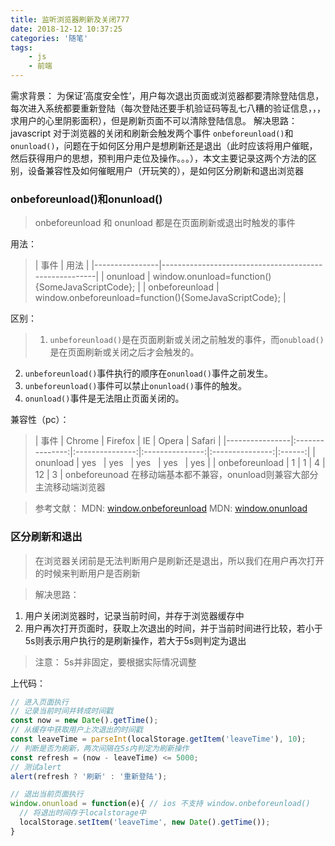 ```yaml
---
title: 监听浏览器刷新及关闭777
date: 2018-12-12 10:37:25
categories: '随笔'
tags: 
	- js
	- 前端
---
```


需求背景： 为保证‘高度安全性’，用户每次退出页面或浏览器都要清除登陆信息，每次进入系统都要重新登陆（每次登陆还要手机验证码等乱七八糟的验证信息，，，求用户的心里阴影面积），但是刷新页面不可以清除登陆信息。
解决思路： javascript 对于浏览器的关闭和刷新会触发两个事件 `onbeforeunload()`和`onunload()`，问题在于如何区分用户是想刷新还是退出（此时应该将用户催眠，然后获得用户的思想，预判用户走位及操作。。。），本文主要记录这两个方法的区别，设备兼容性及如何催眠用户（开玩笑的），是如何区分刷新和退出浏览器

<!-- more -->

### onbeforeunload()和onunload()

>onbeforeunload 和 onunload 都是在页面刷新或退出时触发的事件

用法：
>|      事件      |                          用法                         |
|----------------|-------------------------------------------------------|
| onunload       | window.onunload=function(){SomeJavaScriptCode};       |
| onbeforeunload | window.onbeforeunload=function(){SomeJavaScriptCode}; |

区别：
>1. `unbeforeunload()`是在页面刷新或关闭之前触发的事件，而`onubload()`是在页面刷新或关闭之后才会触发的。
2. `unbeforeunload()`事件执行的顺序在`onunload()`事件之前发生。
3. `unbeforeunload()`事件可以禁止`onunload()`事件的触发。
4. `onunload()`事件是无法阻止页面关闭的。

兼容性（pc）：

>|      事件      |      Chrome     |     Firefox     |        IE       |      Opera      | Safari |
|----------------|:---------------:|:---------------:|:---------------:|:---------------:|:------:|
| onunload       | yes&nbsp;&nbsp; | yes&nbsp;&nbsp; | yes&nbsp;&nbsp; | yes&nbsp;&nbsp; | yes    |
| onbeforeunload | 1               | 1               | 4               | 12              | 3      |
onbeforeunoad 在移动端基本都不兼容，onunload则兼容大部分主流移动端浏览器

>参考文献：
MDN: [window.onbeforeunload](https://developer.mozilla.org/zh-CN/docs/Web/API/Window/onbeforeunload)
MDN: [window.onunload](https://developer.mozilla.org/zh-CN/docs/Web/API/Window/onunload)

### 区分刷新和退出

>在浏览器关闭前是无法判断用户是刷新还是退出，所以我们在用户再次打开的时候来判断用户是否刷新

>解决思路：
1. 用户关闭浏览器时，记录当前时间，并存于浏览器缓存中
2. 用户再次打开页面时，获取上次退出的时间，并于当前时间进行比较，若小于5s则表示用户执行的是刷新操作，若大于5s则判定为退出

>注意： 5s并非固定，要根据实际情况调整

上代码：

```js
// 进入页面执行
// 记录当前时间并转成时间戳
const now = new Date().getTime();
// 从缓存中获取用户上次退出的时间戳
const leaveTime = parseInt(localStorage.getItem('leaveTime'), 10);
// 判断是否为刷新，两次间隔在5s内判定为刷新操作
const refresh = (now - leaveTime) <= 5000;
// 测试alert
alert(refresh ? '刷新' : '重新登陆');

// 退出当前页面执行
window.onunload = function(e){ // ios 不支持 window.onbeforeunload()
  // 将退出时间存于localstorage中
  localStorage.setItem('leaveTime', new Date().getTime());
}
```